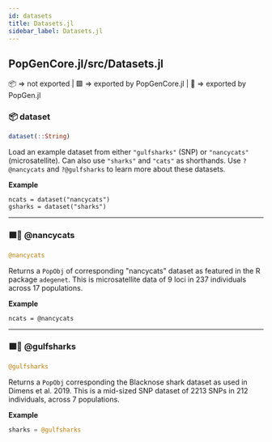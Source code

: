 ```yaml
---
id: datasets
title: Datasets.jl
sidebar_label: Datasets.jl
---
```

## PopGenCore.jl/src/Datasets.jl
📦  => not exported | 
🟪 => exported by PopGenCore.jl | 
🔵 => exported by PopGen.jl

### 📦 dataset
```julia
dataset(::String)
```
Load an example dataset from either `"gulfsharks"` (SNP) or `"nancycats"` (microsatellite). Can also use `"sharks"` and `"cats"`
as shorthands. Use `?@nancycats` and `?@gulfsharks` to learn more about
these datasets.

**Example**
```
ncats = dataset("nancycats")
gsharks = dataset("sharks")
```

----

### 🟪🔵 @nancycats
```julia
@nancycats
```
Returns a `PopObj` of corresponding "nancycats" dataset as featured in
the R package `adegenet`. This is microsatellite data of 9 loci in 237
individuals across 17 populations.

**Example**
```
ncats = @nancycats
```

----

### 🟪🔵 @gulfsharks
```julia
@gulfsharks
```
Returns a `PopObj` corresponding the Blacknose shark dataset as used in
Dimens et al. 2019. This is a mid-sized SNP dataset of 2213 SNPs in 212
individuals, across 7 populations.

**Example**
```julia
sharks = @gulfsharks
```
